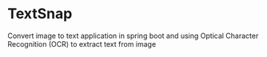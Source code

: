 # TextSnap
Convert image to text application in spring boot and using Optical Character Recognition (OCR) to extract text from image
